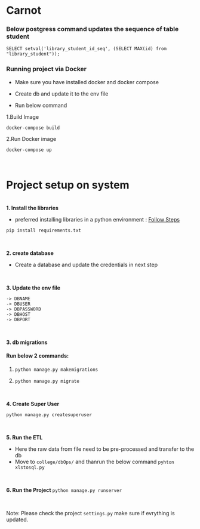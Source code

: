 # Carnot

<!-- python manage.py migrate --run-syncdb -->

### Below postgress command updates the sequence of table student
```SELECT setval('library_student_id_seq', (SELECT MAX(id) from "library_student"));```

### Running project via Docker
- Make sure you have installed docker and docker compose
- Create db and update it to the env file

- Run below command

1.Build Image

```docker-compose build```

2.Run Docker image

```docker-compose up```

<br>

# Project setup on system
<br>
<strong>1. Install the libraries </strong>

- preferred installing libraries in a python environment : <a href="https://docs.python.org/3/library/venv.html">Follow Steps</a>

```pip install requirements.txt```

<br>

<strong>2. create database </strong>
- Create a database and update the credentials in next step

<br>

<strong>3. Update the env file </strong>

```
-> DBNAME
-> DBUSER
-> DBPASSWORD
-> DBHOST
-> DBPORT
```

<br>

<strong>3. db migrations </strong>

#### Run below 2 commands:
1. ```python manage.py makemigrations```


2. ```python manage.py migrate```

<br>

<strong>4. Create Super User </strong>

```python manage.py createsuperuser```

<br>

<strong>5. Run the ETL </strong>
- Here the raw data from file need to be pre-processed and transfer to the db
- Move to ```college/dbOps/``` and thanrun the below command
```pyhton xlstosql.py```

<br>

<strong>6. Run the Project </strong>
```python manage.py runserver```

<br>

Note: Please check the project ```settings.py``` make sure if evrything is updated.